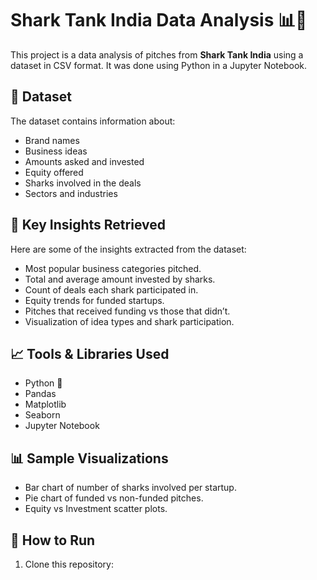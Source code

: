 # Shark Tank India Data Analysis 📊🦈

This project is a data analysis of pitches from **Shark Tank India** using a dataset in CSV format. It was done using Python in a Jupyter Notebook.

## 📁 Dataset
The dataset contains information about:
- Brand names
- Business ideas
- Amounts asked and invested
- Equity offered
- Sharks involved in the deals
- Sectors and industries



## 📌 Key Insights Retrieved

Here are some of the insights extracted from the dataset:

- Most popular business categories pitched.
- Total and average amount invested by sharks.
- Count of deals each shark participated in.
- Equity trends for funded startups.
- Pitches that received funding vs those that didn’t.
- Visualization of idea types and shark participation.



## 📈 Tools & Libraries Used

- Python 🐍
- Pandas
- Matplotlib
- Seaborn
- Jupyter Notebook



## 📊 Sample Visualizations

- Bar chart of number of sharks involved per startup.
- Pie chart of funded vs non-funded pitches.
- Equity vs Investment scatter plots.



## 🚀 How to Run

1. Clone this repository:

